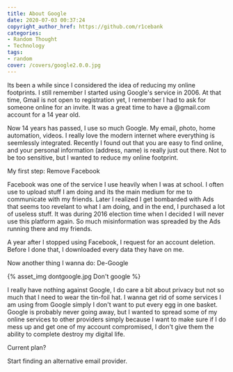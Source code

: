 ```yaml
---
title: About Google
date: 2020-07-03 00:37:24
copyright_author_href: https://github.com/r1cebank
categories:
- Random Thought
- Technology
tags:
- random
cover: /covers/google2.0.0.jpg
---
```


Its been a while since I considered the idea of reducing my online footprints. I still remember I started using Google's service in 2006. At that time, Gmail is not open to registration yet, I remember I had to ask for someone online for an invite. It was a great time to have a @gmail.com account for a 14 year old.

Now 14 years has passed, I use so much Google. My email, photo, home automation, videos. I really love the modern internet where everything is seemlessly integrated. Recently I found out that you are easy to find online, and your personal information (address, name) is really just out there. Not to be too sensitive, but I wanted to reduce my online footprint.

My first step: Remove Facebook

Facebook was one of the service I use heavily when I was at school. I often use to upload stuff I am doing and its the main medium for me to communicate with my friends. Later I realized I get bombarded with Ads that seems too revelant to what I am doing, and in the end, I purchased a lot of useless stuff. It was during 2016 election time when I decided I will never use this platform again. So much misinformation was spreaded by the Ads running there and my friends.

A year after I stopped using Facebook, I request for an account deletion. Before I done that, I downloaded every data they have on me.

Now another thing I wanna do: De-Google

{% asset_img dontgoogle.jpg Don't google %}


I really have nothing against Google, I do care a bit about privacy but not so much that I need to wear the tin-foil hat. I wanna get rid of some services I am using from Google simply I don't want to put every egg in one basket. Google is probably never going away, but I wanted to spread some of my online services to other providers simply because I want to make sure if I do mess up and get one of my account compromised, I don't give them the ability to complete destroy my digital life.

Current plan?

Start finding an alternative email provider.
